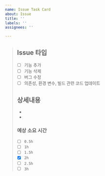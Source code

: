 ```yaml
---
name: Issue Task Card
about: Issue
title: ''
labels: ''
assignees: ''

---
```


> ## Issue 타입
> * [ ]  기능 추가
> * [ ]  기능 삭제
> * [ ]  버그 수정
> * [ ]  의존성, 환경 변수, 빌드 관련 코드 업데이트
> 
> ## 상세내용
> * 
> * 
> 
> ### 예상 소요 시간
> * [ ]  `0.5h`
> * [ ]  `1h`
> * [ ]  `1.5h`
> * [x]  `2h`
> * [ ]  `2.5h`
> * [ ]  `3h`
